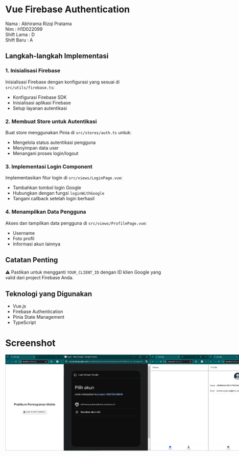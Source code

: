 # Vue Firebase Authentication
 
Nama        : Abhirama Rizqi Pratama  
Nim         : H1D022099  
Shift Lama  : D  
Shift Baru  : A 
 
## Langkah-langkah Implementasi

### 1. Inisialisasi Firebase
Inisialisasi Firebase dengan konfigurasi yang sesuai di `src/utils/firebase.ts`:
- Konfigurasi Firebase SDK
- Inisialisasi aplikasi Firebase
- Setup layanan autentikasi

### 2. Membuat Store untuk Autentikasi
Buat store menggunakan Pinia di `src/stores/auth.ts` untuk:
- Mengelola status autentikasi pengguna
- Menyimpan data user
- Menangani proses login/logout

### 3. Implementasi Login Component
Implementasikan fitur login di `src/views/LoginPage.vue`:
- Tambahkan tombol login Google
- Hubungkan dengan fungsi `loginWithGoogle`
- Tangani callback setelah login berhasil

### 4. Menampilkan Data Pengguna
Akses dan tampilkan data pengguna di `src/views/ProfilePage.vue`:
- Username
- Foto profil
- Informasi akun lainnya

## Catatan Penting
⚠️ Pastikan untuk mengganti `YOUR_CLIENT_ID` dengan ID klien Google yang valid dari project Firebase Anda.

## Teknologi yang Digunakan
- Vue.js
- Firebase Authentication
- Pinia State Management
- TypeScript

# Screenshot
<div style="display: flex; justify-content: space-between;">
  <img src="src/assets/images/Login.png" height="300px">
  <img src="src/assets/images/AlertLogin.png" height="300px">
  <img src="src/assets/images/Home.png" height="300px">
  <img src="src/assets/images/Profile.png" height="300px">
</div>